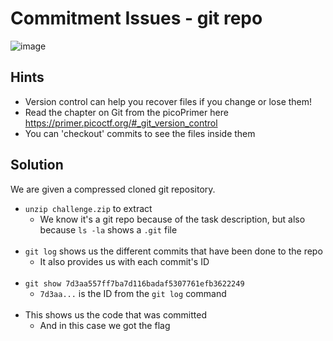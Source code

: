 # Commitment Issues - git repo
![image](https://github.com/JosephB10/CTF-Writeups/assets/105746932/36059ba9-ec3e-4847-b186-9357079d12d3)



## Hints
- Version control can help you recover files if you change or lose them!
- Read the chapter on Git from the picoPrimer here https://primer.picoctf.org/#_git_version_control
- You can 'checkout' commits to see the files inside them


## Solution

We are given a compressed cloned git repository.
- `unzip challenge.zip` to extract
  - We know it's a git repo because of the task description, but also because `ls -la` shows a `.git` file
<br><br>
- `git log` shows us the different commits that have been done to the repo
  - It also provides us with each commit's ID
<br><br>
- `git show 7d3aa557ff7ba7d116badaf5307761efb3622249` 
  - `7d3aa...` is the ID from the `git log` command
<br><br>
- This shows us the code that was committed
  - And in this case we got the flag
